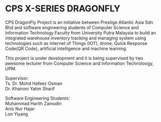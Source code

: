 # CPS X-SERIES DRAGONFLY

CPS DragonFly Project is an initiative between Prestige Atlantic Asia Sdn Bhd and software engineering students of Computer Science and Information Technology Faculty from University Putra Malaysia to build an integrated warehouse inventory tracking and managing system using technologies such as Internet of Things (IOT), drone, Quick Response Code(QR Code), artificial intelligence and machine learning.

This project is under development and it is being supervised by two awesome lecturer from Computer Science and Information Technoloogy, UPM.

Supervisor:  
Ts. Dr. Mohd Hafeez Osman  
Dr. Khaironi Yatim Sharif

Software Engineering Students:  
Muhammad Harith Zainudin  
Anis Nur Hajar  
Loo Yiyang  
